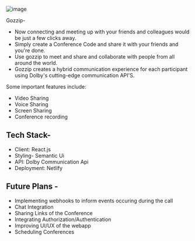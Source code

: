 ![image](https://user-images.githubusercontent.com/63864369/143850254-2d63691b-574a-47ff-9636-4b99b10b33ae.png)

Gozzip-
 - Now connecting and meeting up with your friends and colleagues would be just a few clicks away.
- Simply create a Conference Code and share it with your friends and you're done. 
- Use gozzip to meet and share and collaborate with people from all around the world.
- Gozzip creates a hybrid communication experience for each participant using Dolby's cutting-edge communication API'S.
 
Some important features include:
- Video Sharing
- Voice Sharing
- Screen Sharing
- Conference recording

## Tech Stack-
- Client: React.js
- Styling- Semantic Ui
- API: Dolby Communication Api
- Deployment: Netlify


## Future Plans -
- Implementing webhooks to inform events occuring during the call
- Chat Integration
- Sharing Links of the Conference 
- Integrating Authorization/Authentication
- Improving UI/UX of the webapp
- Scheduling Conferences 


